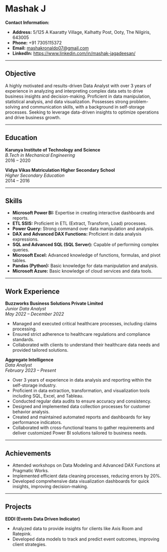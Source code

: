 # Mashak J

**Contact Information:**
- **Address:** 5/125 A Kaaratty Village, Kalhatty Post, Ooty, The Nilgiris, 643005
- **Phone:** +91 7305115372
- **Email:** [mashakronaldo07@gmail.com](mailto:mashakronaldo07@gmail.com)
- **LinkedIn:** https://www.linkedin.com/in/mashak-jagadeesan/

---

## Objective

A highly motivated and results-driven Data Analyst with over 3 years of experience in analyzing and interpreting complex data sets to drive business insights and decision-making. Proficient in data manipulation, statistical analysis, and data visualization. Possesses strong problem-solving and communication skills, with a background in self-storage processes. Seeking to leverage data-driven insights to optimize operations and drive business growth.

---

## Education

**Karunya Institute of Technology and Science**  
_B.Tech in Mechanical Engineering_  
2016 – 2020

**Vidya Vikas Matriculation Higher Secondary School**  
_Higher Secondary Education_  
2014 – 2016

---

## Skills

- **Microsoft Power BI:** Expertise in creating interactive dashboards and reports.
- **ETL SSIS:** Proficient in ETL (Extract, Transform, Load) processes.
- **Power Query:** Strong command over data manipulation and analysis.
- **DAX and Advanced DAX Functions:** Proficient in data analysis expressions.
- **SQL and Advanced SQL (SQL Server):** Capable of performing complex queries.
- **Microsoft Excel:** Advanced knowledge of functions, formulas, and pivot tables.
- **Pandas (Python):** Basic knowledge for data manipulation and analysis.
- **Microsoft Azure:** Basic knowledge of cloud services and data tools.

---

## Work Experience

**Buzzworks Business Solutions Private Limited**  
_Junior Data Analyst_  
_May 2022 – December 2022_

- Managed and executed critical healthcare processes, including claims processing.
- Ensured strict adherence to healthcare regulations and compliance standards.
- Collaborated with clients to understand their healthcare data needs and provided tailored solutions.

**Aggregate Intelligence**  
_Data Analyst_  
_February 2023 – Present_

- Over 3 years of experience in data analysis and reporting within the self-storage industry.
- Proficient in data extraction, transformation, and visualization tools including SQL, Excel, and Tableau.
- Conducted regular data audits to ensure accuracy and consistency.
- Designed and implemented data collection processes for customer behavior analysis.
- Created and maintained automated reports and dashboards for key performance indicators.
- Collaborated with cross-functional teams to gather requirements and deliver customized Power BI solutions tailored to business needs.

---

## Achievements

- Attended workshops on Data Modeling and Advanced DAX Functions at Pragmatic Works.
- Implemented efficient data cleaning processes, reducing errors by 20%.
- Developed comprehensive data visualization dashboards for quick insights, improving decision-making.

---

## Projects

**EDDI (Events Data Driven Indicator)**

- Analyzed data to provide insights for clients like Axis Room and Ratepink.
- Developed data models to track and predict event outcomes, improving client strategies.
